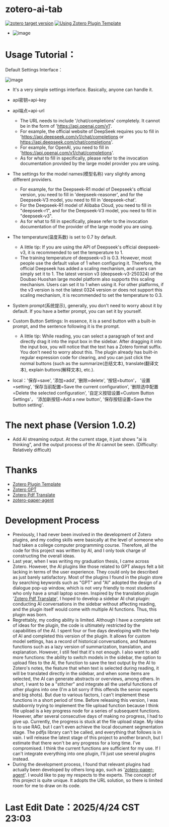 # zotero-ai-tab
[![zotero target version](https://img.shields.io/badge/Zotero-7-green?style=flat-square&logo=zotero&logoColor=CC2936)](https://www.zotero.org)
[![Using Zotero Plugin Template](https://img.shields.io/badge/Using-Zotero%20Plugin%20Template-blue?style=flat-square&logo=github)](https://github.com/windingwind/zotero-plugin-template)

 - ![image](https://github.com/user-attachments/assets/7d2608ec-1e56-48c8-b129-8449d09e7454)


# Usage Tutorial：
Default Settings Interface：

![image](https://github.com/user-attachments/assets/a0caf0f4-25cc-463d-940c-4ce41a55ad2e)


 - It's a very simple settings interface. Basically, anyone can handle it.

 - api密钥=api-key

 - api端点=api-url
   - The URL needs to include '/chat/completions' completely. It cannot be in the form of 'https://api.openai.com/v1'. 
   - For example, the official website of DeepSeek requires you to fill in 'https://api.deepseek.com/v1/chat/completions or https://api.deepseek.com/chat/completions'. 
   - For example, for OpenAI, you need to fill in 'https://api.openai.com/v1/chat/completions'. 
   - As for what to fill in specifically, please refer to the invocation documentation provided by the large model provider you are using. 

 - The settings for the model names(模型名称) vary slightly among different providers. 
   - For example, for the Deepseek-R1 model of Deepseek's official version, you need to fill in 'deepseek-reasoner', and for the Deepseek-V3 model, you need to fill in 'deepseek-chat'. 
   - For the Deepseek-R1 model of Alibaba Cloud, you need to fill in "deepseek-r1", and for the Deepseek-V3 model, you need to fill in "deepseek-v3". 
   - As for what to fill in specifically, please refer to the invocation documentation of the provider of the large model you are using. 

 - The temperature(温度系数) is set to 0.7 by default. 
   - A little tip: If you are using the API of Deepseek's official deepseek-v3, it is recommended to set the temperature to 1.  
   - The training temperature of deepseek-v3 is 0.3. However, most people use the default value of 1 when configuring it. Therefore, the official Deepseek has added a scaling mechanism, and users can simply set it to 1. The latest version v3 (deepseek-v3-250324) of the Doubao Huoshan large model platform also supports this scaling mechanism. Users can set it to 1 when using it. For other platforms, if the v3 version is not the latest 0324 version or does not support this scaling mechanism, it is recommended to set the temperature to 0.3.  

 - System prompt(系统提示), generally, you don't need to worry about it by default. If you have a better prompt, you can set it by yourself.

 - Custom Button Settings: In essence, it is a send button with a built-in prompt, and the sentence following it is the prompt. 
   - A little tip: While reading, you can select a paragraph of text and directly drag it into the input box in the sidebar. After dragging it into the input box, you will notice that the text has a Zotero format suffix. You don't need to worry about this. The plugin already has built-in regular expression code for clearing, and you can just click the normal buttons (such as the summarize(总结文本), translate(翻译文本), explain buttons(解释文本), etc.).  
 - local：'保存=save',  '添加=add',  '删除=delete',  '按钮=button'， '设置=setting',  '保存当前配置=Save the current configuration',  '删除选中配置=Delete the selected configuration',  '自定义按钮设置=Custom Button Settings'，  '添加新按钮=Add a new button',  '保存按钮设置=Save the button setting'.

# The next phase (Version 1.0.2)
 - Add AI streaming output. At the current stage, it just shows "ai is thinking", and the output process of the AI cannot be seen. (Difficulty: Relatively difficult) 

# Thanks
- [Zotero Plugin Template](https://github.com/windingwind/zotero-plugin-template)
- [Zotero GPT](https://github.com/MuiseDestiny/zotero-gpt)
- [Zotero Pdf Translate](https://github.com/windingwind/zotero-pdf-translate)
- [zotero-paper-agent](https://github.com/windfollowingheart/zotero-paper-agent)

# Development Process
 - Previously, I had never been involved in the development of Zotero plugins, and my coding skills were basically at the level of someone who had taken a college computer programming course. Therefore, all the code for this project was written by AI, and I only took charge of constructing the overall ideas.  
 - Last year, when I was writing my graduation thesis, I came across Zotero. However, the AI plugins like those related to GPT always felt a bit lacking in terms of the user experience. They could only be described as just barely satisfactory. Most of the plugins I found in the plugin store by searching keywords such as "GPT" and "AI" adopted the design of a dialogue pop-up window, which is not very friendly to most students who only have a small laptop screen. Inspired by the translation plugin '[Zotero Pdf Translate](https://github.com/windingwind/zotero-pdf-translate)', I hoped to develop a sidebar AI chat plugin: conducting AI conversations in the sidebar without affecting reading, and the plugin itself would come with multiple AI functions. Thus, this plugin was born.  
 - Regrettably, my coding ability is limited. Although I have a complete set of ideas for the plugin, the code is ultimately restricted by the capabilities of the AI. I spent four or five days developing with the help of AI and completed this version of the plugin. It allows for custom model settings, has a record of historical conversations, and features functions such as a lazy version of summarization, translation, and explanation. However, I still feel that it's not enough. I also want to add more functions: the ability to switch models in the sidebar, the option to upload files to the AI, the function to save the text output by the AI to Zotero's notes, the feature that when text is selected during reading, it will be translated directly in the sidebar, and when some items are selected, the AI can generate abstracts or overviews, among others. In short, I want to be a "stitcher" and integrate all the useful functions of other plugins into one (I'm a bit sorry if this offends the senior experts and big shots). But due to various factors, I can't implement these functions in a short period of time. Before releasing this version, I was stubbornly trying to implement the file upload function because I think file upload is a key progress node for a series of subsequent functions. However, after several consecutive days of making no progress, I had to give up. Currently, the progress is stuck at the file upload stage. My idea is to use RAG, but I can't even achieve the local document segmentation stage. The pdfjs library can't be called, and everything that follows is in vain. I will release the latest stage of this project to another branch, but I estimate that there won't be any progress for a long time. I've compromised. I think the current functions are sufficient for my use. If I can't integrate everything into one plugin, I'll just use several plugins instead.  
 - During the development process, I found that relevant plugins had actually been developed by others long ago, such as '[zotero-paper-agent](https://github.com/windfollowingheart/zotero-paper-agent)'. I would like to pay my respects to the experts. The concept of this project is quite unique. It adopts the URL solution, so there is limited room for me to draw on its code.  

# Last Edit Date：2025/4/24 CST 23:03
